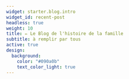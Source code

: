 ```yaml
---
widget: starter.blog.intro
widget_id: recent-post
headless: true
weight: 10
title: ✏️ Le Blog de l'histoire de la famille
subtitle: à remplir par tous
active: true
design:
  background:
    color: "#090a0b"
    text_color_light: true
---
```

